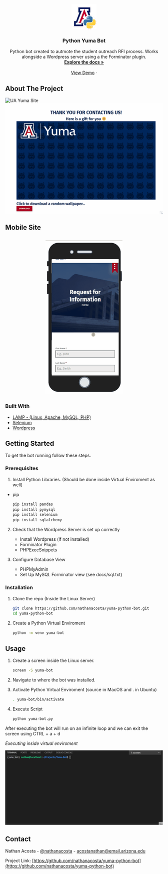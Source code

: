 <!-- PROJECT SHIELDS -->
<!--
*** I'm using markdown "reference style" links for readability.
*** Reference links are enclosed in brackets [ ] instead of parentheses ( ).
*** See the bottom of this document for the declaration of the reference variables
*** for contributors-url, forks-url, etc. This is an optional, concise syntax you may use.
*** https://www.markdownguide.org/basic-syntax/#reference-style-links
-->



<!-- PROJECT LOGO -->
<br />
<p align="center">
  <a href="https://github.com/nathanacosta/yuma-python-bot">
    <img src="images/logo.png" alt="Logo" width="80" height="80">
  </a>

  <h3 align="center">Python Yuma Bot</h3>

  <p align="center">
    Python bot created to autmote the student outreach RFI process. Works alongside a Wordpress server using a the Forminator plugin.
    <br />
    <a href="https://github.com/nathanacosta/yuma-python-bot"><strong>Explore the docs »</strong></a>
    <br />
    <br />
    <a href="https://nathanacosta.info">View Demo</a>
    ·
  </p>
</p>



<!-- ABOUT THE PROJECT -->
## About The Project



![UA Yuma Site](./images/demo_desktop.gif)
![UA Yuma Wallpers](./images/demo_wallpapers.gif)

<h2>Mobile Site<h2>
<p align="center">
  <img src="images/demo_mobile.gif">
</p>


### Built With

* [LAMP - (Linux, Apache, MySQL, PHP)](https://en.wikipedia.org/wiki/LAMP_(software_bundle)  )
* [Selenium](https://www.selenium.dev/)
* [Wordpress](https://wordpress.com/)



<!-- GETTING STARTED -->
## Getting Started

To get the bot running follow these steps.

### Prerequisites

1. Install Python Libraries. (Should be done inside Virtual Enviroment as well)
* pip
  ```sh
  pip install pandas
  pip install pymysql
  pip install selenium
  pip install sqlalchemy
  ```
2. Check that the Wordpress Server is set up correctly 
   * Install Wordpress (if not installed)
   * Forminator Plugin
   * PHPExecSnippets

3. Configure Database View
   * PHPMyAdmin
   * Set Up MySQL Forminator view (see docs/sql.txt)


### Installation

1. Clone the repo (Inside the Linux Server)
   ```sh
   git clone https://github.com/nathanacosta/yuma-python-bot.git
   cd yuma-python-bot
   ```
2. Create a Python Virtual Enviroment
   ```sh
   python -m venv yuma-bot
   ```
   

<!-- USAGE EXAMPLES -->
## Usage

1. Create a screen inside the Linux server.
   ```sh
   screen -S yuma-bot
   ```
2. Navigate to where the bot was installed.

3. Activate Python Virtual Enviroment (source in MacOS and . in Ubuntu)
    ```sh
    . yuma-bot/bin/activate
    ```

4. Execute Script
    ```sh
    python yuma-bot.py
    ```



After executing the bot will run on an infinite loop and we can exit the screen using CTRL + a + d

_Executing inside virtual enviroment_

![Bot Running](./images/demo_script.gif)



<!-- CONTACT -->
## Contact

Nathan Acosta - [@nathanacosta](https://nathanacosta.info) - acostanathan@email.arizona.edu

Project Link: [https://github.com/nathanacosta/yuma-python-bot](https://github.com/nathanacosta/yuma-python-bot)



<!-- MARKDOWN LINKS & IMAGES -->
<!-- https://www.markdownguide.org/basic-syntax/#reference-style-links -->
[contributors-shield]: https://img.shields.io/github/contributors/nathanacosta/repo.svg?style=for-the-badge
[contributors-url]: https://github.com/nathanacosta/repo/graphs/contributors
[forks-shield]: https://img.shields.io/github/forks/nathanacosta/repo.svg?style=for-the-badge
[forks-url]: https://github.com/nathanacosta/repo/network/members
[stars-shield]: https://img.shields.io/github/stars/nathanacosta/repo.svg?style=for-the-badge
[stars-url]: https://github.com/nathanacosta/repo/stargazers
[issues-shield]: https://img.shields.io/github/issues/nathanacosta/repo.svg?style=for-the-badge
[issues-url]: https://github.com/nathanacosta/repo/issues
[license-shield]: https://img.shields.io/github/license/nathanacosta/repo.svg?style=for-the-badge
[license-url]: https://github.com/nathanacosta/repo/blob/master/LICENSE.txt
[linkedin-shield]: https://img.shields.io/badge/-LinkedIn-black.svg?style=for-the-badge&logo=linkedin&colorB=555
[linkedin-url]: https://linkedin.com/in/acosta-nathan
